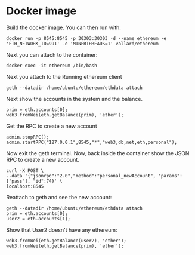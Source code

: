 # Docker image

Build the docker image.  You can then run with: 

```
docker run -p 8545:8545 -p 30303:30303 -d --name ethereum -e 'ETH_NETWORK_ID=991' -e 'MINERTHREADS=1' vallard/ethereum
```

Next you can attach to the container: 

```
docker exec -it ethereum /bin/bash
```

Next you attach to the Running ethereum client

```
geth --datadir /home/ubuntu/ethereum/ethdata attach
```
Next show the accounts in the system and the balance.
``` 
prim = eth.accounts[0];
web3.fromWei(eth.getBalance(prim), 'ether');
```
Get the RPC to create a new account
```
admin.stopRPC();
admin.startRPC("127.0.0.1",8545,"*","web3,db,net,eth,personal");
```
Now exit the geth terminal.
Now, back inside the container show the JSON RPC to create a new account. 
```
curl -X POST \
--data '{"jsonrpc":"2.0","method":"personal_newAccount", "params":["pass"], "id":74}' \
localhost:8545
```
Reattach to geth and see the new account: 
```
geth --datadir /home/ubuntu/ethereum/ethdata attach
prim = eth.accounts[0];
user2 = eth.accounts[1];
```
Show that User2 doesn't have any ethereum:
```
web3.fromWei(eth.getBalance(user2), 'ether');
web3.fromWei(eth.getBalance(prim), 'ether');
```


